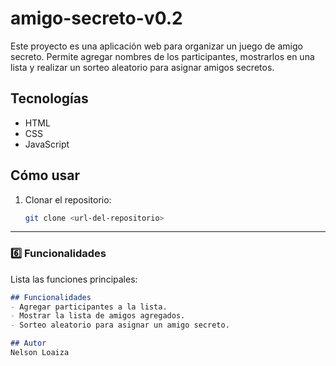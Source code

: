 # amigo-secreto-v0.2

Este proyecto es una aplicación web para organizar un juego de amigo secreto. 
Permite agregar nombres de los participantes, mostrarlos en una lista y realizar un sorteo aleatorio para asignar amigos secretos.

## Tecnologías
- HTML
- CSS
- JavaScript

## Cómo usar
1. Clonar el repositorio:
   ```bash
   git clone <url-del-repositorio>


---

### 6️⃣ Funcionalidades
Lista las funciones principales:

```markdown
## Funcionalidades
- Agregar participantes a la lista.
- Mostrar la lista de amigos agregados.
- Sorteo aleatorio para asignar un amigo secreto.

## Autor
Nelson Loaiza
